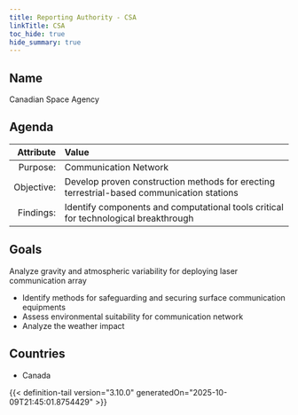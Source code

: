 ```yaml
---
title: Reporting Authority - CSA
linkTitle: CSA
toc_hide: true
hide_summary: true
---
```

<!-- This is generated by the MarsSim HelpGenertor, do not edit. -->

## Name
Canadian Space Agency

## Agenda

| Attribute      | Value |
|--------:|:------|
|Purpose:|Communication Network|
|Objective:|Develop proven construction methods for erecting terrestrial-based communication stations|
|Findings:|Identify components and computational tools critical for technological breakthrough|

## Goals

Analyze gravity and atmospheric variability for deploying laser communication array

* Identify methods for safeguarding and securing surface communication equipments
* Assess environmental suitability for communication network
* Analyze the weather impact

## Countries

* Canada


{{< definition-tail version="3.10.0" generatedOn="2025-10-09T21:45:01.8754429" >}}

